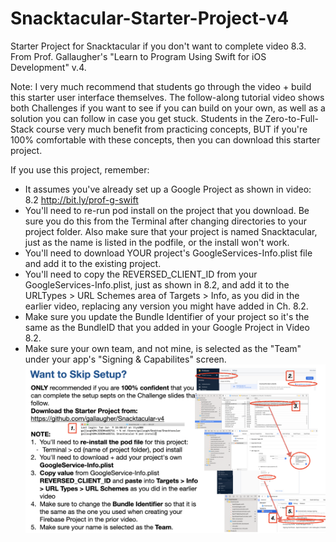 # Snacktacular-Starter-Project-v4
Starter Project for Snacktacular if you don't want to complete video 8.3. From Prof. Gallaugher's "Learn to Program Using Swift for iOS Development" v.4.

Note: I very much recommend that students go through the video + build this starter user interface themselves. The follow-along tutorial video shows both Challenges if you want to see if you can build on your own, as well as a solution you can follow in case you get stuck. Students in the Zero-to-Full-Stack course very much benefit from practicing concepts, BUT if you're 100% comfortable with these concepts, then you can download this starter project.

If you use this project, remember:
- It assumes you've already set up a Google Project as shown in video: 8.2 http://bit.ly/prof-g-swift
- You'll need to re-run pod install on the project that you download. Be sure you do this from the Terminal after changing directories to your project folder. Also make sure that your project is named Snacktacular, just as the name is listed in the podfile, or the install won't work.
- You'll need to download YOUR project's GoogleServices-Info.plist file and add it to the existing project.
- You'll need to copy the REVERSED_CLIENT_ID from your GoogleServices-Info.plist, just as shown in 8.2, and add it to the URLTypes > URL Schemes area of Targets > Info, as you did in the earlier video, replacing any version you might have added in Ch. 8.2.
- Make sure you update the Bundle Identifier of your project so it's the same as the BundleID that you added in your Google Project in Video 8.2.
- Make sure your own team, and not mine, is selected as the "Team" under your app's "Signing & Capabilites" screen.
![Steps for Installation](https://github.com/gallaugher/Snacktacular-Starter-Project-v4/blob/v4/Steps%20To%20Use%20This%20Project.png)
